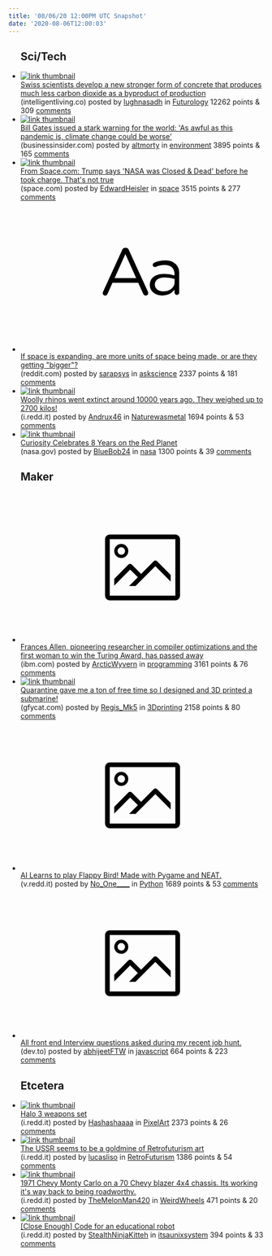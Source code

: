 ```yaml
---
title: '08/06/20 12:00PM UTC Snapshot'
date: '2020-08-06T12:00:03'
---
```

<ul>
<h2>Sci/Tech</h2>

<li><a href='https://www.intelligentliving.co/pre-stressed-concrete-eco-friendly/'><img src='https://b.thumbs.redditmedia.com/qgTOF7pAhVb3RlkEqdmHMeltiGV7IM9REy7gdMxdiSQ.jpg' alt='link thumbnail'></a><div><div class='linkTitle'><a href='https://www.intelligentliving.co/pre-stressed-concrete-eco-friendly/'>Swiss scientists develop a new stronger form of concrete that produces much less carbon dioxide as a byproduct of production</a></div>(intelligentliving.co) posted by <a href='https://www.reddit.com/user/lughnasadh'>lughnasadh</a> in <a href='https://www.reddit.com/r/Futurology'>Futurology</a> 12262 points & 309 <a href='https://www.reddit.com/r/Futurology/comments/i4dsr0/swiss_scientists_develop_a_new_stronger_form_of/'>comments</a></div></li>

<li><a href='https://www.businessinsider.com/bill-gates-coronavirus-warning-climate-change-worse-than-covid-2020-8'><img src='https://b.thumbs.redditmedia.com/FlL28bu4P3ZnkVv9FroOMejR0beU3u9iC9mRrM2ILdk.jpg' alt='link thumbnail'></a><div><div class='linkTitle'><a href='https://www.businessinsider.com/bill-gates-coronavirus-warning-climate-change-worse-than-covid-2020-8'>Bill Gates issued a stark warning for the world: 'As awful as this pandemic is, climate change could be worse'</a></div>(businessinsider.com) posted by <a href='https://www.reddit.com/user/altmorty'>altmorty</a> in <a href='https://www.reddit.com/r/environment'>environment</a> 3895 points & 165 <a href='https://www.reddit.com/r/environment/comments/i498s8/bill_gates_issued_a_stark_warning_for_the_world/'>comments</a></div></li>

<li><a href='https://www.space.com/trump-says-nasa-was-closed-and-dead-fact-check.html?utm_source=twitter&amp;utm_medium=social&amp;utm_campaign=dlvr.it&amp;fbclid=IwAR1wGfjB6wCbWEx9FN_NXW59O6T0hR-kDetyftp8xgGVBILr9nM-fTuPFUc'><img src='https://a.thumbs.redditmedia.com/ZFtiuE5DfBkmCIl7lHnLWb0bQ_FkNVOsv_50mzwYnG0.jpg' alt='link thumbnail'></a><div><div class='linkTitle'><a href='https://www.space.com/trump-says-nasa-was-closed-and-dead-fact-check.html?utm_source=twitter&amp;utm_medium=social&amp;utm_campaign=dlvr.it&amp;fbclid=IwAR1wGfjB6wCbWEx9FN_NXW59O6T0hR-kDetyftp8xgGVBILr9nM-fTuPFUc'>From Space.com: Trump says 'NASA was Closed &amp; Dead' before he took charge. That's not true</a></div>(space.com) posted by <a href='https://www.reddit.com/user/EdwardHeisler'>EdwardHeisler</a> in <a href='https://www.reddit.com/r/space'>space</a> 3515 points & 277 <a href='https://www.reddit.com/r/space/comments/i4jain/from_spacecom_trump_says_nasa_was_closed_dead/'>comments</a></div></li>

<li><a href='https://www.reddit.com/r/askscience/comments/i4iedt/if_space_is_expanding_are_more_units_of_space/'><svg version='1.1' viewBox='-34 -12 104 64' preserveAspectRatio='xMidYMid slice' xmlns='http://www.w3.org/2000/svg' xmlns:xlink='http://www.w3.org/1999/xlink'>
    <title>text link thumbnail</title>
    <path d='M12.19,8.84a1.45,1.45,0,0,0-1.4-1h-.12a1.46,1.46,0,0,0-1.42,1L1.14,26.56a1.29,1.29,0,0,0-.14.59,1,1,0,0,0,1,1,1.12,1.12,0,0,0,1.08-.77l2.08-4.65h11l2.08,4.59a1.24,1.24,0,0,0,1.12.83,1.08,1.08,0,0,0,1.08-1.08,1.64,1.64,0,0,0-.14-.57ZM6.08,20.71l4.59-10.22,4.6,10.22Z'>
    </path>
    <path d='M32.24,14.78A6.35,6.35,0,0,0,27.6,13.2a11.36,11.36,0,0,0-4.7,1,1,1,0,0,0-.58.89,1,1,0,0,0,.94.92,1.23,1.23,0,0,0,.39-.08,8.87,8.87,0,0,1,3.72-.81c2.7,0,4.28,1.33,4.28,3.92v.5a15.29,15.29,0,0,0-4.42-.61c-3.64,0-6.14,1.61-6.14,4.64v.05c0,2.95,2.7,4.48,5.37,4.48a6.29,6.29,0,0,0,5.19-2.48V26.9a1,1,0,0,0,1,1,1,1,0,0,0,1-1.06V19A5.71,5.71,0,0,0,32.24,14.78Zm-.56,7.7c0,2.28-2.17,3.89-4.81,3.89-1.94,0-3.61-1.06-3.61-2.86v-.06c0-1.8,1.5-3,4.2-3a15.2,15.2,0,0,1,4.22.61Z'>
    </path>
    </svg></a><div><div class='linkTitle'><a href='https://www.reddit.com/r/askscience/comments/i4iedt/if_space_is_expanding_are_more_units_of_space/'>If space is expanding, are more units of space being made, or are they getting "bigger"?</a></div>(reddit.com) posted by <a href='https://www.reddit.com/user/sarapsys'>sarapsys</a> in <a href='https://www.reddit.com/r/askscience'>askscience</a> 2337 points & 181 <a href='https://www.reddit.com/r/askscience/comments/i4iedt/if_space_is_expanding_are_more_units_of_space/'>comments</a></div></li>

<li><a href='https://i.redd.it/gghxy6or2af51.jpg'><img src='https://a.thumbs.redditmedia.com/iG-d15EtXKLTCuySbt3JFCBRum9of_PPhPaZgg3Zw80.jpg' alt='link thumbnail'></a><div><div class='linkTitle'><a href='https://i.redd.it/gghxy6or2af51.jpg'>Woolly rhinos went extinct around 10000 years ago. They weighed up to 2700 kilos!</a></div>(i.redd.it) posted by <a href='https://www.reddit.com/user/Andrux46'>Andrux46</a> in <a href='https://www.reddit.com/r/Naturewasmetal'>Naturewasmetal</a> 1694 points & 53 <a href='https://www.reddit.com/r/Naturewasmetal/comments/i4hjy5/woolly_rhinos_went_extinct_around_10000_years_ago/'>comments</a></div></li>

<li><a href='https://www.nasa.gov/image-feature/curiosity-celebrates-8-years-on-the-red-planet'><img src='https://b.thumbs.redditmedia.com/rimIfICpROrg-asKTUwqnqeHvhsU0eGavP5dHFGOW8I.jpg' alt='link thumbnail'></a><div><div class='linkTitle'><a href='https://www.nasa.gov/image-feature/curiosity-celebrates-8-years-on-the-red-planet'>Curiosity Celebrates 8 Years on the Red Planet</a></div>(nasa.gov) posted by <a href='https://www.reddit.com/user/BlueBob24'>BlueBob24</a> in <a href='https://www.reddit.com/r/nasa'>nasa</a> 1300 points & 39 <a href='https://www.reddit.com/r/nasa/comments/i45t8i/curiosity_celebrates_8_years_on_the_red_planet/'>comments</a></div></li>

<h2>Maker</h2>

<li><a href='https://www.ibm.com/blogs/research/2020/08/remembering-frances-allen/'><svg version='1.1' viewBox='-34 -14 104 64' preserveAspectRatio='xMidYMid meet' xmlns='http://www.w3.org/2000/svg' xmlns:xlink='http://www.w3.org/1999/xlink'>
    <title>link thumbnail</title>
    <path d='M32,4H4A2,2,0,0,0,2,6V30a2,2,0,0,0,2,2H32a2,2,0,0,0,2-2V6A2,2,0,0,0,32,4ZM4,30V6H32V30Z'></path>
    <path d='M8.92,14a3,3,0,1,0-3-3A3,3,0,0,0,8.92,14Zm0-4.6A1.6,1.6,0,1,1,7.33,11,1.6,1.6,0,0,1,8.92,9.41Z'></path>
    <path d='M22.78,15.37l-5.4,5.4-4-4a1,1,0,0,0-1.41,0L5.92,22.9v2.83l6.79-6.79L16,22.18l-3.75,3.75H15l8.45-8.45L30,24V21.18l-5.81-5.81A1,1,0,0,0,22.78,15.37Z'></path>
    </svg></a><div><div class='linkTitle'><a href='https://www.ibm.com/blogs/research/2020/08/remembering-frances-allen/'>Frances Allen, pioneering researcher in compiler optimizations and the first woman to win the Turing Award, has passed away</a></div>(ibm.com) posted by <a href='https://www.reddit.com/user/ArcticWyvern'>ArcticWyvern</a> in <a href='https://www.reddit.com/r/programming'>programming</a> 3161 points & 76 <a href='https://www.reddit.com/r/programming/comments/i4el1y/frances_allen_pioneering_researcher_in_compiler/'>comments</a></div></li>

<li><a href='https://gfycat.com/lateinferiorcutworm'><img src='https://b.thumbs.redditmedia.com/Clv8lv59Ja2O05GuVKNoQi6i94gFfqQNjEUFryiXg2M.jpg' alt='link thumbnail'></a><div><div class='linkTitle'><a href='https://gfycat.com/lateinferiorcutworm'>Quarantine gave me a ton of free time so I designed and 3D printed a submarine!</a></div>(gfycat.com) posted by <a href='https://www.reddit.com/user/Regis_Mk5'>Regis_Mk5</a> in <a href='https://www.reddit.com/r/3Dprinting'>3Dprinting</a> 2158 points & 80 <a href='https://www.reddit.com/r/3Dprinting/comments/i4j4hp/quarantine_gave_me_a_ton_of_free_time_so_i/'>comments</a></div></li>

<li><a href='https://v.redd.it/rm8r8q8878f51'><svg version='1.1' viewBox='-34 -14 104 64' preserveAspectRatio='xMidYMid meet' xmlns='http://www.w3.org/2000/svg' xmlns:xlink='http://www.w3.org/1999/xlink'>
    <title>link thumbnail</title>
    <path d='M32,4H4A2,2,0,0,0,2,6V30a2,2,0,0,0,2,2H32a2,2,0,0,0,2-2V6A2,2,0,0,0,32,4ZM4,30V6H32V30Z'></path>
    <path d='M8.92,14a3,3,0,1,0-3-3A3,3,0,0,0,8.92,14Zm0-4.6A1.6,1.6,0,1,1,7.33,11,1.6,1.6,0,0,1,8.92,9.41Z'></path>
    <path d='M22.78,15.37l-5.4,5.4-4-4a1,1,0,0,0-1.41,0L5.92,22.9v2.83l6.79-6.79L16,22.18l-3.75,3.75H15l8.45-8.45L30,24V21.18l-5.81-5.81A1,1,0,0,0,22.78,15.37Z'></path>
    </svg></a><div><div class='linkTitle'><a href='https://v.redd.it/rm8r8q8878f51'>AI Learns to play Flappy Bird! Made with Pygame and NEAT.</a></div>(v.redd.it) posted by <a href='https://www.reddit.com/user/No_One____'>No_One____</a> in <a href='https://www.reddit.com/r/Python'>Python</a> 1689 points & 53 <a href='https://www.reddit.com/r/Python/comments/i4amtm/ai_learns_to_play_flappy_bird_made_with_pygame/'>comments</a></div></li>

<li><a href='https://dev.to/devabhijeet/all-front-end-interview-questions-asked-during-my-recent-job-hunt-1kge'><svg version='1.1' viewBox='-34 -14 104 64' preserveAspectRatio='xMidYMid meet' xmlns='http://www.w3.org/2000/svg' xmlns:xlink='http://www.w3.org/1999/xlink'>
    <title>link thumbnail</title>
    <path d='M32,4H4A2,2,0,0,0,2,6V30a2,2,0,0,0,2,2H32a2,2,0,0,0,2-2V6A2,2,0,0,0,32,4ZM4,30V6H32V30Z'></path>
    <path d='M8.92,14a3,3,0,1,0-3-3A3,3,0,0,0,8.92,14Zm0-4.6A1.6,1.6,0,1,1,7.33,11,1.6,1.6,0,0,1,8.92,9.41Z'></path>
    <path d='M22.78,15.37l-5.4,5.4-4-4a1,1,0,0,0-1.41,0L5.92,22.9v2.83l6.79-6.79L16,22.18l-3.75,3.75H15l8.45-8.45L30,24V21.18l-5.81-5.81A1,1,0,0,0,22.78,15.37Z'></path>
    </svg></a><div><div class='linkTitle'><a href='https://dev.to/devabhijeet/all-front-end-interview-questions-asked-during-my-recent-job-hunt-1kge'>All front end Interview questions asked during my recent job hunt.</a></div>(dev.to) posted by <a href='https://www.reddit.com/user/abhijeetFTW'>abhijeetFTW</a> in <a href='https://www.reddit.com/r/javascript'>javascript</a> 664 points & 223 <a href='https://www.reddit.com/r/javascript/comments/i456d7/all_front_end_interview_questions_asked_during_my/'>comments</a></div></li>

<h2>Etcetera</h2>

<li><a href='https://i.redd.it/lbd3ujkox8f51.png'><img src='https://b.thumbs.redditmedia.com/IijwtmsJbQE7AD9YZ_cFd3-K0yhtW9sVeCjCBs1Mi9s.jpg' alt='link thumbnail'></a><div><div class='linkTitle'><a href='https://i.redd.it/lbd3ujkox8f51.png'>Halo 3 weapons set</a></div>(i.redd.it) posted by <a href='https://www.reddit.com/user/Hashashaaaa'>Hashashaaaa</a> in <a href='https://www.reddit.com/r/PixelArt'>PixelArt</a> 2373 points & 26 <a href='https://www.reddit.com/r/PixelArt/comments/i4dik1/halo_3_weapons_set/'>comments</a></div></li>

<li><a href='https://i.redd.it/r4p73p4y2af51.jpg'><img src='https://b.thumbs.redditmedia.com/QRnuUs1egfVWLdNE9ydWMkr0pMsx8ND76GYGXccENGw.jpg' alt='link thumbnail'></a><div><div class='linkTitle'><a href='https://i.redd.it/r4p73p4y2af51.jpg'>The USSR seems to be a goldmine of Retrofuturism art</a></div>(i.redd.it) posted by <a href='https://www.reddit.com/user/lucasliso'>lucasliso</a> in <a href='https://www.reddit.com/r/RetroFuturism'>RetroFuturism</a> 1386 points & 54 <a href='https://www.reddit.com/r/RetroFuturism/comments/i4hkul/the_ussr_seems_to_be_a_goldmine_of_retrofuturism/'>comments</a></div></li>

<li><a href='https://i.redd.it/rwqqt3zlraf51.jpg'><img src='https://b.thumbs.redditmedia.com/ZfLb6u1hKNc_-5ovJCr_HZQeYtvGhjhz_mV6c6z5XOI.jpg' alt='link thumbnail'></a><div><div class='linkTitle'><a href='https://i.redd.it/rwqqt3zlraf51.jpg'>1971 Chevy Monty Carlo on a 70 Chevy blazer 4x4 chassis. Its working it's way back to being roadworthy.</a></div>(i.redd.it) posted by <a href='https://www.reddit.com/user/TheMelonMan420'>TheMelonMan420</a> in <a href='https://www.reddit.com/r/WeirdWheels'>WeirdWheels</a> 471 points & 20 <a href='https://www.reddit.com/r/WeirdWheels/comments/i4jto4/1971_chevy_monty_carlo_on_a_70_chevy_blazer_4x4/'>comments</a></div></li>

<li><a href='https://i.redd.it/j5tn7cb138f51.png'><img src='https://b.thumbs.redditmedia.com/yuqXBg8Is8Emkk4phiHbAycuKogCBr5Ab2h434qYxuY.jpg' alt='link thumbnail'></a><div><div class='linkTitle'><a href='https://i.redd.it/j5tn7cb138f51.png'>[Close Enough] Code for an educational robot</a></div>(i.redd.it) posted by <a href='https://www.reddit.com/user/StealthNinjaKitteh'>StealthNinjaKitteh</a> in <a href='https://www.reddit.com/r/itsaunixsystem'>itsaunixsystem</a> 394 points & 33 <a href='https://www.reddit.com/r/itsaunixsystem/comments/i4a69u/close_enough_code_for_an_educational_robot/'>comments</a></div></li>

</ul>
